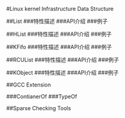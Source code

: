 #Linux kernel Infrastructure Data Structure     

##List
###特性描述
###API介绍
###例子

##HList
###特性描述
###API介绍
###例子

##KFifo
###特性描述
###API介绍
###例子


##RCUList
###特性描述
###API介绍
###例子

##KObject
###特性描述
###API介绍
###例子

##GCC Extension 

###ContianerOf 
###TypeOf

##Sparse Checking Tools 


